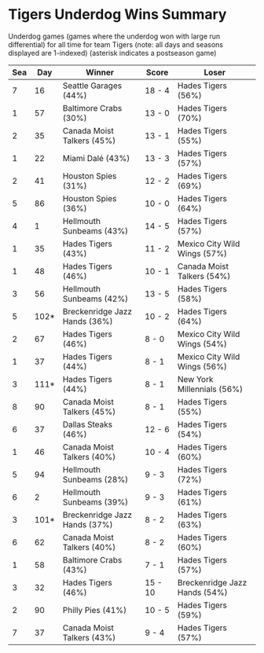 # Tigers Underdog Wins Summary



Underdog games (games where the underdog won with large run differential) for all time for team Tigers (note: all days and seasons displayed are 1-indexed) (asterisk indicates a postseason game)


| Sea | Day | Winner | Score | Loser | 
| ------ |------ |------ |------ |------ |
| 7 | 16 | Seattle Garages (44%) | 18 - 4 | Hades Tigers (56%) | 
| 1 | 57 | Baltimore Crabs (30%) | 13 - 0 | Hades Tigers (70%) | 
| 2 | 35 | Canada Moist Talkers (45%) | 13 - 1 | Hades Tigers (55%) | 
| 1 | 22 | Miami Dalé (43%) | 13 - 3 | Hades Tigers (57%) | 
| 2 | 41 | Houston Spies (31%) | 12 - 2 | Hades Tigers (69%) | 
| 5 | 86 | Houston Spies (36%) | 10 - 0 | Hades Tigers (64%) | 
| 4 | 1 | Hellmouth Sunbeams (43%) | 14 - 5 | Hades Tigers (57%) | 
| 1 | 35 | Hades Tigers (43%) | 11 - 2 | Mexico City Wild Wings (57%) | 
| 1 | 48 | Hades Tigers (46%) | 10 - 1 | Canada Moist Talkers (54%) | 
| 3 | 56 | Hellmouth Sunbeams (42%) | 13 - 5 | Hades Tigers (58%) | 
| 5 | 102* | Breckenridge Jazz Hands (36%) | 10 - 2 | Hades Tigers (64%) | 
| 2 | 67 | Hades Tigers (46%) | 8 - 0 | Mexico City Wild Wings (54%) | 
| 1 | 37 | Hades Tigers (44%) | 8 - 1 | Mexico City Wild Wings (56%) | 
| 3 | 111* | Hades Tigers (44%) | 8 - 1 | New York Millennials (56%) | 
| 8 | 90 | Canada Moist Talkers (45%) | 8 - 1 | Hades Tigers (55%) | 
| 6 | 37 | Dallas Steaks (46%) | 12 - 6 | Hades Tigers (54%) | 
| 1 | 46 | Canada Moist Talkers (40%) | 10 - 4 | Hades Tigers (60%) | 
| 5 | 94 | Hellmouth Sunbeams (28%) | 9 - 3 | Hades Tigers (72%) | 
| 6 | 2 | Hellmouth Sunbeams (39%) | 9 - 3 | Hades Tigers (61%) | 
| 3 | 101* | Breckenridge Jazz Hands (37%) | 8 - 2 | Hades Tigers (63%) | 
| 6 | 62 | Canada Moist Talkers (40%) | 8 - 2 | Hades Tigers (60%) | 
| 1 | 58 | Baltimore Crabs (43%) | 7 - 1 | Hades Tigers (57%) | 
| 3 | 32 | Hades Tigers (46%) | 15 - 10 | Breckenridge Jazz Hands (54%) | 
| 2 | 90 | Philly Pies (41%) | 10 - 5 | Hades Tigers (59%) | 
| 7 | 37 | Canada Moist Talkers (43%) | 9 - 4 | Hades Tigers (57%) | 


